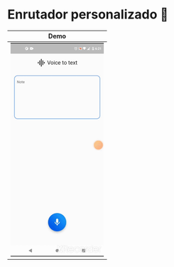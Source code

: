 # Enrutador personalizado 🚀

|Demo  |
|------------- |
|![r](https://github.com/Gugu04/speech_to_text_stream/blob/master/gif/demo.gif?raw=true) |
